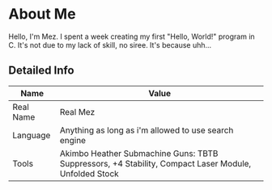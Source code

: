 # About Me

Hello, I'm Mez. I spent a week creating my first "Hello, World!" program in C.
It's not due to my lack of skill, no siree. It's because uhh...

## Detailed Info

| Name       | Value
| -----------| -----------
| Real Name  | Real Mez
| Language   | Anything as long as i'm allowed to use search engine
| Tools      | Akimbo Heather Submachine Guns: TBTB Suppressors, +4 Stability, Compact Laser Module, Unfolded Stock
